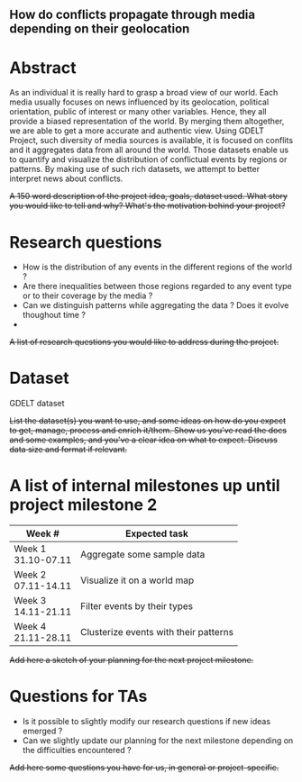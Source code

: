 ## How do conflicts propagate through media depending on their geolocation

# Abstract

As an individual it is really hard to grasp a broad view of our world. Each media usually focuses on news influenced by its geolocation, political orientation, public of interest or many other variables. Hence, they all provide a biased representation of the world. By merging them altogether, we are able to get a more accurate and authentic view. Using GDELT Project, such diversity of media sources is available, it is focused on conflits and it aggregates data from all around the world. Those datasets enable us to quantify and visualize the distribution of conflictual events by regions or patterns. By making use of such rich datasets, we attempt to better interpret news about conflicts.

<s>A 150 word description of the project idea, goals, dataset used. What story you would like to tell and why? What's the motivation behind your project?</s>

# Research questions

- How is the distribution of any events in the different regions of the world ?
- Are there inequalities between those regions regarded to any event type or to their coverage by the media ?
- Can we distinguish patterns while aggregating the data ? Does it evolve thoughout time ?
- 

<s>A list of research questions you would like to address during the project.</s>

# Dataset

GDELT dataset 



<s>List the dataset(s) you want to use, and some ideas on how do you expect to get, manage, process and enrich it/them. Show us you've read the docs and some examples, and you've a clear idea on what to expect. Discuss data size and format if relevant.</s>

# A list of internal milestones up until project milestone 2

|Week #|Expected task|
|---|---|
|Week 1<br>31.10-07.11|Aggregate some sample data|
|Week 2<br>07.11-14.11|Visualize it on a world map|
|Week 3<br>14.11-21.11|Filter events by their types|
|Week 4<br>21.11-28.11|Clusterize events with their patterns|

<s>Add here a sketch of your planning for the next project milestone.</s>

# Questions for TAs

- Is it possible to slightly modify our research questions if new ideas emerged ?
- Can we slightly update our planning for the next milestone depending on the difficulties encountered ?

<s>Add here some questions you have for us, in general or project-specific.</s>
